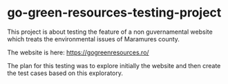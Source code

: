 # go-green-resources-testing-project

This project is about testing the feature of a non guvernamental website which treats the environmental issues of Maramures county.  

The website is here: https://gogreenresources.ro/

The plan for this testing was to explore initially the website and then create the test cases based on this exploratory.
